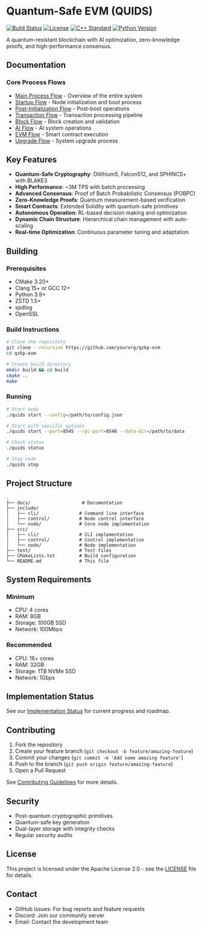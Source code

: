 # Quantum-Safe EVM (QUIDS)

[![Build Status](https://github.com/yourorg/qzkp-evm/actions/workflows/ci.yml/badge.svg)](https://github.com/yourorg/qzkp-evm/actions)
[![License](https://img.shields.io/badge/License-Apache_2.0-blue.svg)](https://opensource.org/licenses/Apache-2.0)
[![C++ Standard](https://img.shields.io/badge/C%2B%2B-20-blue.svg)](https://en.cppreference.com/w/cpp/compiler_support)
[![Python Version](https://img.shields.io/badge/Python-3.9%2B-blue.svg)](https://www.python.org/)

A quantum-resistant blockchain with AI optimization, zero-knowledge proofs, and high-performance consensus.

## Documentation

### Core Process Flows
- [Main Process Flow](docs/process.md) - Overview of the entire system
- [Startup Flow](docs/startup_flow.md) - Node initialization and boot process
- [Post-Initialization Flow](docs/post_init_flow.md) - Post-boot operations
- [Transaction Flow](docs/transaction_flow.md) - Transaction processing pipeline
- [Block Flow](docs/block_flow.md) - Block creation and validation
- [AI Flow](docs/ai_flow.md) - AI system operations
- [EVM Flow](docs/evm_flow.md) - Smart contract execution
- [Upgrade Flow](docs/upgrade_flow.md) - System upgrade process

## Key Features

- **Quantum-Safe Cryptography**: Dilithium5, Falcon512, and SPHINCS+ with BLAKE3
- **High Performance**: ~3M TPS with batch processing
- **Advanced Consensus**: Proof of Batch Probabilistic Consensus (POBPC)
- **Zero-Knowledge Proofs**: Quantum measurement-based verification
- **Smart Contracts**: Extended Solidity with quantum-safe primitives
- **Autonomous Operation**: RL-based decision making and optimization
- **Dynamic Chain Structure**: Hierarchical chain management with auto-scaling
- **Real-time Optimization**: Continuous parameter tuning and adaptation

## Building

### Prerequisites
- CMake 3.20+
- Clang 15+ or GCC 12+
- Python 3.9+
- ZSTD 1.5+
- spdlog
- OpenSSL

### Build Instructions
```bash
# Clone the repository
git clone --recursive https://github.com/yourorg/qzkp-evm
cd qzkp-evm

# Create build directory
mkdir build && cd build
cmake ..
make
```

### Running
```bash
# Start node
./quids start --config=/path/to/config.json

# Start with specific options
./quids start --port=8545 --rpc-port=8546 --data-dir=/path/to/data

# Check status
./quids status

# Stop node
./quids stop
```

## Project Structure

```
.
├── docs/                   # Documentation
├── include/               
│   ├── cli/               # Command line interface
│   ├── control/           # Node control interface
│   └── node/              # Core node implementation
├── src/
│   ├── cli/               # CLI implementation
│   ├── control/           # Control implementation
│   └── node/              # Node implementation
├── test/                  # Test files
├── CMakeLists.txt         # Build configuration
└── README.md              # This file
```

## System Requirements

### Minimum
- CPU: 4 cores
- RAM: 8GB
- Storage: 100GB SSD
- Network: 100Mbps

### Recommended
- CPU: 16+ cores
- RAM: 32GB
- Storage: 1TB NVMe SSD
- Network: 1Gbps

## Implementation Status

See our [Implementation Status](docs/IMPLEMENTATION_STATUS.md) for current progress and roadmap.

## Contributing

1. Fork the repository
2. Create your feature branch (`git checkout -b feature/amazing-feature`)
3. Commit your changes (`git commit -m 'Add some amazing feature'`)
4. Push to the branch (`git push origin feature/amazing-feature`)
5. Open a Pull Request

See [Contributing Guidelines](CONTRIBUTING.md) for more details.

## Security

- Post-quantum cryptographic primitives
- Quantum-safe key generation
- Dual-layer storage with integrity checks
- Regular security audits

## License

This project is licensed under the Apache License 2.0 - see the [LICENSE](LICENSE) file for details.

## Contact

- GitHub Issues: For bug reports and feature requests
- Discord: Join our community server
- Email: Contact the development team


